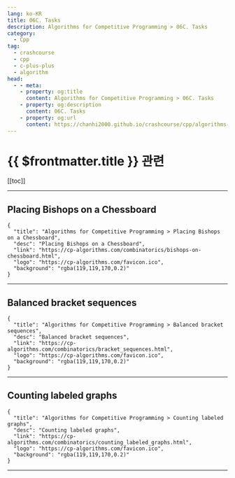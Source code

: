 ```yaml
---
lang: ko-KR
title: 06C. Tasks
description: Algorithms for Competitive Programming > 06C. Tasks
category:
  - Cpp
tag: 
  - crashcourse
  - cpp
  - c-plus-plus
  - algorithm
head:
  - - meta:
    - property: og:title
      content: Algorithms for Competitive Programming > 06C. Tasks
    - property: og:description
      content: 06C. Tasks
    - property: og:url
      content: https://chanhi2000.github.io/crashcourse/cpp/algorithms-for-competitive-programming/06-combinatorics/06C.html
---
```


# {{ $frontmatter.title }} 관련

[[toc]]

---

## Placing Bishops on a Chessboard

```component VPCard
{
  "title": "Algorithms for Competitive Programming > Placing Bishops on a Chessboard",
  "desc": "Placing Bishops on a Chessboard",
  "link": "https://cp-algorithms.com/combinatorics/bishops-on-chessboard.html",
  "logo": "https://cp-algorithms.com/favicon.ico",
  "background": "rgba(119,119,170,0.2)"  
}
```

---

## Balanced bracket sequences

```component VPCard
{
  "title": "Algorithms for Competitive Programming > Balanced bracket sequences",
  "desc": "Balanced bracket sequences",
  "link": "https://cp-algorithms.com/combinatorics/bracket_sequences.html",
  "logo": "https://cp-algorithms.com/favicon.ico",
  "background": "rgba(119,119,170,0.2)"  
}
```

---

## Counting labeled graphs

```component VPCard
{
  "title": "Algorithms for Competitive Programming > Counting labeled graphs",
  "desc": "Counting labeled graphs",
  "link": "https://cp-algorithms.com/combinatorics/counting_labeled_graphs.html",
  "logo": "https://cp-algorithms.com/favicon.ico",
  "background": "rgba(119,119,170,0.2)"  
}
```

---

<TagLinks />